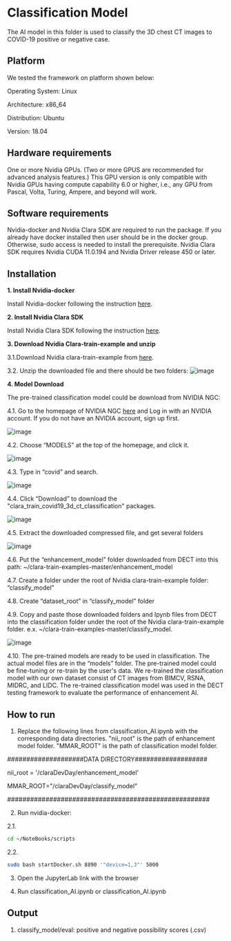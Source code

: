 # Classification Model

The AI model in this folder is used to classify the 3D chest CT images to COVID-19 positive or negative case.

## Platform

We tested the framework on platform shown below:

Operating System: Linux

Architecture: x86_64

Distribution: Ubuntu

Version: 18.04

## Hardware requirements
One or more Nvidia GPUs. (Two or more GPUS are recommended for advanced analysis features.) This GPU version is only compatible with Nvidia GPUs having compute capability 6.0 or higher, i.e., any GPU from Pascal, Volta, Turing, Ampere, and beyond will work.

## Software requirements
Nvidia-docker and Nvidia Clara SDK are required to run the package. If you already have docker installed then user should be in the docker group. Otherwise, sudo access is needed to install the prerequisite. Nvidia Clara SDK requires Nvidia CUDA 11.0.194 and Nvidia Driver release 450 or later.

## Installation

**1. Install Nvidia-docker**

Install Nvidia-docker following the instruction [here](https://docs.nvidia.com/datacenter/cloud-native/container-toolkit/install-guide.html#docker).

**2. Install Nvidia Clara SDK**

Install Nvidia Clara SDK following the instruction [here](https://docs.nvidia.com/clara/deploy/ClaraInstallation.html).

**3. Download Nvidia Clara-train-example and unzip**

3.1.Download Nvidia clara-train-example from [here](https://github.com/NVIDIA/clara-train-examples).

3.2. Unzip the downloaded file and there should be two folders:
![image](https://user-images.githubusercontent.com/31482058/114258892-ee2d7500-9997-11eb-831f-21d9c10e52a0.png)

**4. Model Download**

The pre-trained classification model could be download from NVIDIA NGC:

4.1. Go to the homepage of NVIDIA NGC [here](https://ngc.nvidia.com/signin) and Log in with an NVIDIA account. If you do not have an NVIDIA account, sign up first.

![image](https://user-images.githubusercontent.com/31482058/114258934-46fd0d80-9998-11eb-84ff-8dc16dca538c.png)

4.2. Choose “MODELS” at the top of the homepage, and click it.

![image](https://user-images.githubusercontent.com/31482058/114258951-5aa87400-9998-11eb-8b7a-82088720076c.png)

4.3. Type in “covid” and search.

![image](https://user-images.githubusercontent.com/31482058/114258957-6bf18080-9998-11eb-8828-e4a27c2ff34a.png)

4.4. Click “Download” to download the "clara_train_covid19_3d_ct_classification" packages.

![image](https://user-images.githubusercontent.com/31482058/114258966-7ca1f680-9998-11eb-8b5d-3e7dce27ac9e.png)

4.5. Extract the downloaded compressed file, and get several folders

![image](https://user-images.githubusercontent.com/31482058/114258972-87f52200-9998-11eb-90a0-cc597f7b033e.png)

4.6. Put the “enhancement_model” folder downloaded from DECT into this path: ~/clara-train-examples-master/enhancement_model

4.7. Create a folder under the root of Nvidia clara-train-example folder: “classify_model”

4.8. Create “dataset_root” in “classify_model” folder

4.9. Copy and paste those downloaded folders and Ipynb files from DECT into the classification folder under the root of the Nvidia clara-train-example folder. e.x. ~/clara-train-examples-master/classify_model.

![image](https://user-images.githubusercontent.com/31482058/114258988-ac50fe80-9998-11eb-8433-30b2c9f2d96a.png)

4.10. The pre-trained models are ready to be used in classification. The actual model files are in the “models” folder. The pre-trained model could be fine-tuning or re-train by the user's data. We re-trained the classification model with our own dataset consist of CT images from BIMCV, RSNA, MIDRC, and LIDC. The re-trained classification model was used in the DECT testing framework to evaluate the performance of enhancement AI.

## How to run
1. Replace the following lines from classification_AI.ipynb with the corresponding data directories. "nii_root" is the path of enhancement model folder. "MMAR_ROOT" is the path of classification model folder.

####################DATA DIRECTORY################### 

nii_root = '/claraDevDay/enhancement_model'

MMAR_ROOT="/claraDevDay/classify_model"

#####################################################

2. Run nvidia-docker:

2.1.
```bash
cd ~/NoteBooks/scripts
```

2.2.
```bash
sudo bash startDocker.sh 8890 '"device=1,3"' 5000
```

3. Open the JupyterLab link with the browser

4. Run classification_AI.ipynb or classification_AI.ipynb

## Output
1. classify_model/eval: positive and negative possibility scores (.csv)
